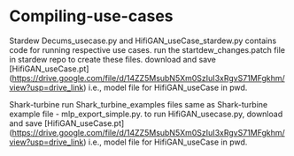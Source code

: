 # Compiling-use-cases

Stardew
  Decums_usecase.py and HifiGAN_useCase_stardew.py contains code for running respective use cases. run the   startdew_changes.patch file in stardew repo to create these files.
  download and save [HifiGAN_useCase.pt] (https://drive.google.com/file/d/14ZZ5MsubN5Xm0SzIuI3xRgvS71MFgkhm/view?usp=drive_link) i.e., model file for HifiGAN_useCase in pwd.

Shark-turbine
  run Shark_turbine_examples files same as Shark-turbine example file - mlp_export_simple.py. 
  to run HifiGAN_usecase.py, download and save [HifiGAN_useCase.pt] (https://drive.google.com/file/d/14ZZ5MsubN5Xm0SzIuI3xRgvS71MFgkhm/view?usp=drive_link) i.e., model file for HifiGAN_useCase in pwd.
  
